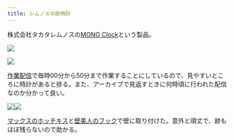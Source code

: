 ```yaml
---
title: レムノスの掛時計
---
```

株式会社タカタレムノスの[MONO Clock](https://www.amazon.co.jp/dp/B004UIT8BK)という製品。

![](https://lh3.googleusercontent.com/docs/ADP-6oFtzfOpPmeM2sl2zbIghO0zdcVUym5EVIIia7hyBPME1YYIxoL1wcl6B7uXxAqex4vjXJu5fCKgeZnGh_IkY6Mxp63tVdzkNuLQSSyhusdVpTyDz1G3Al1M-PMY1rJdcBajx8fiRdi74K_ooWzGKqIyNbWcAGBPxZEjulRRvoCZP2FaZ_If3I-ILa85q8SSEsDFaO4XF8XvVG0k-Euuz4CYmp_z7Pw26X1vW1LcUXFuXXGwDbTlA08g4yoDpqVNUF3_DjLy1985n9jochf2Lc_UGCa6JYRgUbFm2HSUIQSADyaTl15LBxL125eqp4dNjkEvmjNpgZsAtIIuwCGMPZh-Nkmzel7guQZFsB9pw6ZWD2Kg5c0rqO3U6yTs1PCT8qORdMoaSN1bvCPupZWohud8weqG1H_RYdZ11FwVHCx-1UWR4BJBhrb4NbnOg_TGbaX6YMtkfPazDNIY4s5pt1OVOQYHaM7w-BIAVO94LnTRu8yg8FeGR_z2r3TISlmluVSZq_d6uYAZ7-oLQk1jFYygR6-J87bg-y5sdNUX4iARVVbG4iUi95a5KG5ynjgWziYrZEjKvCcgFVqU0uDL2h63mjQsoIX77XAA0x3foNxO_sIpgY5DRIztYGW56TuVWm74c4-NWlg-ZcnebqjFstfoZKfgcrw4xvkWHEsnOfOiNB9YGnvnu8QC-7Aaz0-640XeBoO5v8dDgndN9V1Czzzsm52Ndz7268SDAXGSWrLoaaAMdueWyRn8mw6nVO-umEZGcTerYul3QkZCOi8qntYFcR-RdFzjP213Vio7Ds-yWDG96vCglOp7dwzOMqVFQwZHdoEWgj6XQV3A1RItTGSgyTVVldTOWUYGVhkXEz9vpPGDDAY-JbjKcq5NvIBBAzJH84gnbLaB6SxG0Gk4z0n8m5sBRPBxtXx2KeZPoZeFu0wgn5P_PMV7L9dFZvs2qwDm1i9J-eo-Ks122qDN3_zhHNJSca0aDddg248ed2-T39Re4BR3M0TmSIsBvHLN53a1K70FJJUPc-37TX-jsQr3pM322IyUVoj8d4I8mmimw73YXoVF-9IVPTt1ZPcfhvQwOarPsPCfa66G0Pdp2-UQXpAAh15jg0O93uu3bLUEDjGH91NZbvzX5W31MhsaNx7BVBvy9VBALiCUdf-NiMddhLl7Riz0pZYYkq2BTI6S892AUXAMWESeJjSRq9Hdx-srnxieQY3VE5tftPsCCNZv6rs3GaF0R7jWjRIKGaY1E1HY)

![](https://lh3.googleusercontent.com/docs/ADP-6oH6ua7vTu-IG_ITkVJo0-rBDcl7BmSEJ7-6RuFptmJyTLxAuRiaRN0nws9JA0A41DFCAjN0mNZqmxmm0nDy107fxTL_gaySfZZMKQiJV0Q39xKKXX1wpg0GuSi567X6qsY-DNN8s3wSRluk4zV8Ijyuf2uabgdLhEBWa_GtOe6pZk82nfsc26bBoav-2twri8pJY0lEOMPO37zUcxJJTfPer5slktX5NP4vgYPm69JnIdBLtj30rYFjzcCDToi1yCtxN0NxdUwbUHIG1LTizXjsTxgrHzycOudzBseI4KyCuZvXxbIw0dAx09fJ0iJ0HK8rxrH14UW1rsYhr2FiJKy4JSdztVtdvT-QOMt3wuPJSBbvDxIQY4l_0DxJeQb0vs4SlMzm2eCLqc8YeEqigScUKu0DJzHR3YtSAqY9AS4vPYQKkE1EvemsshPqCToKyjzv0-dujvWhwV5DIu4nA2jm6HRS7vu_DksSdsCxg-1zYSDxE80Np19DencdJwJdbzcR1paYxa-89jtpY6lWyb6Qka1AJRvvPwTnuZSbZxeOpyI2Iiie9Q6zEzqBLCVldLWysc3NPID7RLdJEtTiWh1V-CdIzsRjz57hQbBWpp1Tdw3aYQnPLxg1LCVXEwnOI9ZoXtGkRAvmz58iIr3CKgx6P5evgW_LtpNzsDvEdZX-JUpla7Tkoz8wYMpb1LA_dCTy9PePsgXqAF5riJq1ju2ZbhI346OY5vD5Y1B1CRaLBWIzrXcGfJe-grQw9NoT3M65F1m2gfiXoKkhCy0O8EX5jstZpIgqHGnkHLAt8o1WUjpMqy1jRFPDHbw-EKoVcEkaVG3JJEs6NEKyBLK0wz9uBImKOrscm1YOengcSN2R8FfTEiKkE7wr54_bJOp1t2Xc2wk7Y5SBd2Nvd7OQYzCridM-Hmq3wFrLk-2DxrIDCC6tydWLxuAJwPiyicSOKcNKtUjx8454TNtimNG1y0x5ac4myC45spjMWIMulb99YiTCwmxGOq6Z1dSqJOffK4Jc_EcKGh_lEn39EU51EApSnmLveQHXKN-a_3b9vAHchU7gEncR8BqNpJMQyoEDMpSXrwlVld3WjIU2b0RT7L3PpwzalBCHc95GwCCa5r4bradSl9eyo7zSdzgOnKSO1JHkWeefFtNWrmigyZB771i_6lj7ejRhIT_TY3ZbD3HIf7_6kgQsTih_NYOm5yxVWR5XHS9DuHZcVU34KXYmiFOExgZZHpSZR4K-2ChkeZZquNKw)

[作業配信](https://www.youtube.com/channel/UC5s-KpSDGzxWPWNv94PnJHw)で毎時00分から50分まで作業することにしているので、見やすいところに時計があると捗る。また、アーカイブで見返すときに何時頃に行われた配信なのか分かって良い。

![](https://lh3.googleusercontent.com/docs/ADP-6oF-_iJnf3hVdPRxJUGQom6gprxBZ58X6b4DGtK8fc6_Q1hxKiSP1kwY6A1u6EJNz8TYd4TWNHJMSlL_VvCrP2gpCP0Ifinru2ih1xS7Cr_-Nhi12ghxKjQrVmIU8u33YJhYEqcvUBQu5AHDcrSYsLMsg_rHdGt7M5X7wwovX1oigTk8CGfM9e8iWLdz7kJdA666W0ewXyQEfq3e1rKHRL9w_SkfIWFBHWJtepLOasG8wHIB_qmEHwX_Izi7OoKM8Nnd6bsg7nJtoqWjyBp4opJZmiCbS44xxTYSzoImOiuh9lj37IbHqlW_YCLsbYYP3ewv-ZoEJIIpFb_OiUBLHz8Rfs1TfGYaDUuH89NBCzeCrBpYmzShEAt-hbRd_D2duWNptzuE1JBKi1RdmSBUXrm0R7AxiyOJxgf1mOEDjYgAZNqQv7lCbMN8V3DCAxSrKt2-gd7MflJt9KFkNzJRvwL6ohqqSz3aPmfYb5pDt7nvHkzKDBES9Q3RwTtNrgwQ7h9AGwb-sMp9SJu360a-qMwlJNrhfyTliANFMM9pleBkiAh0uVPLkwYKwfbvfHw0YRcQGmDX-dzZ9Tg8fMfTMW-zkbH6BYOWSly6_uktLKgEk_uyk_QJEW_UWTtMnsTaDq8SYxnNg5GtgsB7fecOPG6FjMa-Sfbun2zEQVaIyaMVbIYE34PBUzyf9b4eeeklsVtSFG3MsB5I8mfk21QarPtcatMHOk0Q8Cfx71VzLPUySh9HV20AA3a37uoie5Fc67OeHwieLwX4DnUHHCmE1TNaGrHJ4d-1qw4tKJhPW1XGTYPtxP7EaPk7ND8U9VdPeGAI_iCSl-IWUR82kOVn-k10ihezf-FmXolwtqToy-IrFSH-brZA_aeUJGhfLztt9smOD4iLA-Nhuv4wteqqdacVgWWjMSmuMn0RTixboydQa_yDJiG1Dj29Ir4DF7m8b7et7Qx3PUWs7ghDgkloysw7H1sCsVR7KQkLrPkNG9HyKZL5I_anNrIQR4ki48qBXtdFiyi2kFmy0tF5ASw3vdIgX4_ta-anktsglOlP01CiMhDsoxQU69H1SOIR9SQBBtpcon4mRz56ZN-_32SD6baFog-XEhARfBGj0BoIJYBYghc-o33mTXoKl7nAACA-hYwEgm0uPLPz9xhKGleb_KvakMuJfiy928U1zCkD_0rClD_dGSRncW3mkZgkzToU40J01oowcnybRgFN6bHjvUAyp5mTvuGDPwS0gTzQ-HCGw6Ps)![](https://lh3.googleusercontent.com/docs/ADP-6oHP1NhWw_aIfToFpHfcEglKLbMpjZBhsXIlT7fmzriQ4SocULU43JdlsEm0C-sbfasVyVgQf-cYXdU2e3dFl9AowKqQUvdgBOX_RIO9d6rR1qtqsu8Okbw6T59F_ZUbZ74z1gS2RGVz4CD6XrsmYkl6kusyH1B_sKCd4klvFzZBPFXZwx0Desui9prDkkyjiexacJVw2DcLgQfz92dkL99y1liT9LWIkhIFMNEHpOJTxFScsfxpmqukEYG_4uo5qW3W8mEYiDvVJqSH5uSjQab0PIXBayEbkl9iIb35YhotbJscFjJrMQ4dwsclLRNlkQXsAXuhlwMO-uwKn0XyckSzQldbtiguPjUoOmggqU1yr-AfDYMgxG0_i0HqIqn09v9rWPyS4oE9TYSO8iTnJgl11CdcmGvwFVNj5jE9sKUwvcIaaZASaCJXuNZc3n98JLtcX4wsDYXjRi4JyWa_DaZQyFGnx4W9QE-1mfnWLUOvJgTziPAQ3nYLplD2NNoNCaN82_1U4E5C94LrB3zmc_1O2SapZ2odgI_KjX4pOmyySX_pRSSVj6LwAJAgRNIXM4VjCeeWAZxMzlVRdzSAProf_cSaGlvZ-eBS3xBvOrKyA33Ocb_4eOC06PjfEGr4qg7MFDPZs9TT2cbK_-tAShY9s3B3g3p8DEtRG6lXcgbmXLbocdPaqnz2Z33VcP6_yBJYtceWjE2mlVH6JbESl0CH-vF06Oini0KhGo_HYmTCkBLq3IYLVaH22OAKOs1exhUsCzBS4YHX6Yrz53l_BmlGATNImx7CUYArOfWzyGJObOQk4DPKbEX869j7yCdoSImGjeE7VKxPkf9MTaA0KrJ0tm6kkKomoC1MTqeTdWh_yCXTiFsMiUy6j0982MX-Z0IRLRzTbMWJxkgv4zbADLHEMyQ89_uFEhCtt-vK05Bcg2A2Rcpf1JOUaPVbe8pbaXAL7LNukELhUvOaes95eLsm6NruSBTN1cFUBYG1-sJlrfAqyTvPY00hcp2fOVm8iEZTFdr-O1FAUovxFFPHMOR5h2ezuAtlyBXwKBfRFkrl8OPNfcqcZ6ii67SLFwSdwtb24Ag2BPbVhoaIDhWggkyEKj_6uVp7bWskcOfG9paS6bBrWiCFYWJ8ALxnNBOaRUnte1PK7vfvZvWa_SFckKfI3RBRcG0ePhqATLuTjZkdWVzqmH35JVsRQSgqeCEDxaIi9FOzfvi613VSxGzfye76PAm3jDONByBd9MazU__Hyi3S)

[マックスのホッチキス](https://www.amazon.co.jp/dp/B000O9WRWG)と[壁美人のフック](https://www.amazon.co.jp/dp/B00CU78TDG)で壁に取り付けた。意外と頑丈で、跡もほぼ残らないので助かる。
